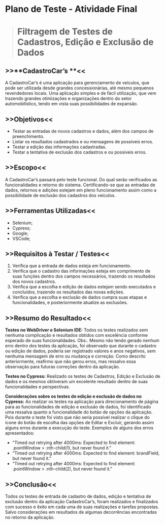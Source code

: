 # **Plano de Teste - Atividade Final**

># **Filtragem de Testes de Cadastros, Edição e Exclusão de Dados**

 ## >>**CadastroCar’s **<< 
A CadastroCar’s é uma aplicação para gerenciamento de veículos, que pode ser utilizada desde grandes concessionárias, até mesmo pequenos revendedores locais.
Uma aplicação simples e de fácil utilização, que vem trazendo grandes otimizações e organizações dentro do setor automobilístico, tendo em vista suas possibilidades de expansão.

 ## >>**Objetivos**<< 
* Testar as entradas de novos cadastros e dados, além dos campos de preenchimento.
* Listar os resultados cadastrados e ou mensagens de possíveis erros.
* Testar a edição das informações cadastradas.
* Testar a tentativa de exclusão dos cadastros e ou possíveis erros.

 ## >>**Escopo**<<
A CadastroCar’s passará pelo teste funcional.
Do qual serão verificados as funcionalidades e retorno do sistema.
Certificando-se que as entradas de dados, retornos e adições estejam em pleno funcionamento assim como a possibilidade de exclusão dos cadastros dos veículos.

 ## >>**Ferramentas Utilizadas**<<
 * Selenium;
 * Cypress;
 * Google;
 * VSCode;
   
 ## >>**Requisitos à Testar / Testes**<<
1. Verifica que a entrada de dados esteja em funcionamento.
2. Verifica que o cadastro das informações esteja em comprimento de suas funções dentro dos campos necessários, trazendo os resultados dos novos cadastros.
3. Verifica que a escolha e edição de dados estejam sendo executados e concluídos, trazendo os resultados das novas edições.
4. Verifica que a escolha e exclusão de dados cumpra suas etapas e funcionalidades, e posteriormente atualize as exclusões.

 ## >>**Resumo do Resultado**<<
**Testes no WebDriver e Selenium IDE:** 
Todos os testes realizados sem nenhuma complicação e resultados obtidos com excelência conforme esperado de suas funcionalidades.
Obs:. Mesmo não tendo gerado nenhum erro dentro dos testes da aplicação, foi observado que durante o cadastro ou edição de dados, 
poderia ser registrado valores e anos negativos, sem nenhuma mensagem de erro ou mudança e correção. Como descrito anteriormente, 
reafirmo que não gerou erros, mas ressalvo essa observação para futuras correções dentro da aplicação.

**Testes no Cypress:** 
Realizado os testes de Cadastros, Edição e Exclusão de dados e os mesmos obtiveram um excelente resultado dentro de suas funcionalidades e perspectivas.

**Considerações sobre os testes de edição e exclusão de dados no Cypress:** 
Ao realizar os testes na aplicação para direcionamento de página para as funcionalidades de edição e exclusão de dados, 
foi identificado uma ressalva quanto a funcionalidade do botão de opções da aplicação. Pois durante o teste foi visto que não 
seria possível realizar o clique do ícone do botão de escolha das opções de Editar e Excluir, gerando assim alguns erros durante a execução do teste. 
Exemplos de alguns dos erros apresentados:
* "Timed out retrying after 4000ms: Expected to find element: .pointWindow > :nth-child(1), but never found it."
* "Timed out retrying after 4000ms: Expected to find element: brandField, but never found it."
* "Timed out retrying after 4000ms: Expected to find element: .pointWindow > :nth-child(2), but never found it."

 ## >>**Conclusão**<<
Todos os testes de entrada de cadastro de dados, edição e tentativa de exclusão dentro da aplicação  CadastroCar’s, foram realizados e finalizados com sucesso e 
êxito em cada uma de suas realizações e tarefas propostas. 
Salvo considerações em resultados de algumas decorrências encontradas no retorno da aplicação.
